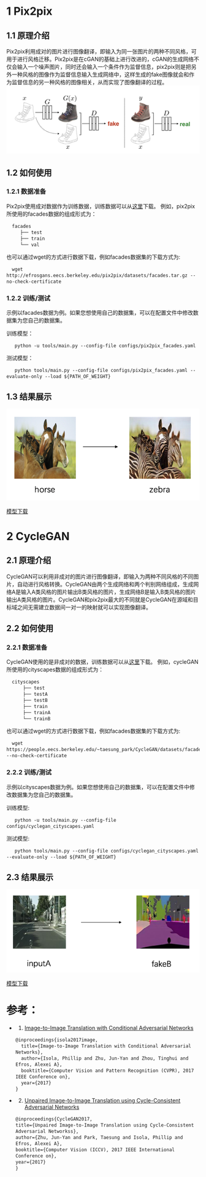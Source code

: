 # 1 Pix2pix

## 1.1 原理介绍

  Pix2pix利用成对的图片进行图像翻译，即输入为同一张图片的两种不同风格，可用于进行风格迁移。Pix2pix是在cGAN的基础上进行改进的，cGAN的生成网络不仅会输入一个噪声图片，同时还会输入一个条件作为监督信息，pix2pix则是把另外一种风格的图像作为监督信息输入生成网络中，这样生成的fake图像就会和作为监督信息的另一种风格的图像相关，从而实现了图像翻译的过程。
  ![](../../imgs/pix2pix.png)

## 1.2 如何使用

### 1.2.1 数据准备

  Pix2pix使用成对数据作为训练数据，训练数据可以从[这里](http://efrosgans.eecs.berkeley.edu/pix2pix/datasets/)下载。
  例如，pix2pix所使用的facades数据的组成形式为：
  ```
    facades
       ├── test
       ├── train
       └── val
  ```

  也可以通过wget的方式进行数据下载，例如facades数据集的下载方式为:
  ```
    wget http://efrosgans.eecs.berkeley.edu/pix2pix/datasets/facades.tar.gz --no-check-certificate
  ```

### 1.2.2 训练/测试
  示例以facades数据为例。如果您想使用自己的数据集，可以在配置文件中修改数据集为您自己的数据集。

  训练模型：
  ```
     python -u tools/main.py --config-file configs/pix2pix_facades.yaml
  ```

  测试模型：
  ```
     python tools/main.py --config-file configs/pix2pix_facades.yaml --evaluate-only --load ${PATH_OF_WEIGHT}
  ```

## 1.3 结果展示

![](../../imgs/horse2zebra.png)

[模型下载](TODO)


# 2 CycleGAN

## 2.1 原理介绍

  CycleGAN可以利用非成对的图片进行图像翻译，即输入为两种不同风格的不同图片，自动进行风格转换。CycleGAN由两个生成网络和两个判别网络组成，生成网络A是输入A类风格的图片输出B类风格的图片，生成网络B是输入B类风格的图片输出A类风格的图片。CycleGAN和pix2pix最大的不同就是CycleGAN在源域和目标域之间无需建立数据间一对一的映射就可以实现图像翻译。

## 2.2 如何使用

### 2.2.1 数据准备

  CycleGAN使用的是非成对的数据，训练数据可以从[这里](https://people.eecs.berkeley.edu/~taesung_park/CycleGAN/datasets/)下载。
  例如，cycleGAN所使用的cityscapes数据的组成形式为：
  ```
    cityscapes
        ├── test
        ├── testA
        ├── testB
        ├── train
        ├── trainA
        └── trainB
  ```

  也可以通过wget的方式进行数据下载，例如facades数据集的下载方式为:
  ```
    wget https://people.eecs.berkeley.edu/~taesung_park/CycleGAN/datasets/facades.zip --no-check-certificate
  ```

### 2.2.2 训练/测试

  示例以cityscapes数据为例。如果您想使用自己的数据集，可以在配置文件中修改数据集为您自己的数据集。

  训练模型:
  ```
     python -u tools/main.py --config-file configs/cyclegan_cityscapes.yaml
  ```

  测试模型:
  ```
     python tools/main.py --config-file configs/cyclegan_cityscapes.yaml --evaluate-only --load ${PATH_OF_WEIGHT}
  ```

## 2.3 结果展示

![](../../imgs/A2B.png)

[模型下载](TODO)


# 参考：

- 1. [Image-to-Image Translation with Conditional Adversarial Networks](https://arxiv.org/abs/1611.07004)

  ```
  @inproceedings{isola2017image,
    title={Image-to-Image Translation with Conditional Adversarial Networks},
    author={Isola, Phillip and Zhu, Jun-Yan and Zhou, Tinghui and Efros, Alexei A},
    booktitle={Computer Vision and Pattern Recognition (CVPR), 2017 IEEE Conference on},
    year={2017}
  }
  ```


- 2. [Unpaired Image-to-Image Translation using Cycle-Consistent Adversarial Networks](https://arxiv.org/abs/1703.10593)

  ```
  @inproceedings{CycleGAN2017,
  title={Unpaired Image-to-Image Translation using Cycle-Consistent Adversarial Networkss},
  author={Zhu, Jun-Yan and Park, Taesung and Isola, Phillip and Efros, Alexei A},
  booktitle={Computer Vision (ICCV), 2017 IEEE International Conference on},
  year={2017}
  }
  ```
